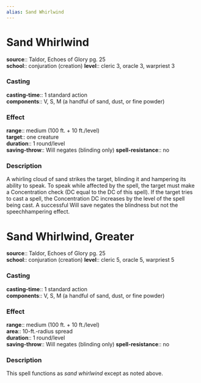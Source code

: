 ```yaml
---
alias: Sand Whirlwind
---
```


# Sand Whirlwind 

**source**:: Taldor, Echoes of Glory pg. 25  
**school**:: conjuration (creation)
**level**:: cleric 3, oracle 3, warpriest 3

### Casting 

**casting-time**:: 1 standard action  
**components**:: V, S, M (a handful of sand, dust, or fine powder)

### Effect 

**range**:: medium (100 ft. + 10 ft./level)  
**target**:: one creature  
**duration**:: 1 round/level  
**saving-throw**:: Will negates (blinding only)
**spell-resistance**:: no

### Description 

A whirling cloud of sand strikes the target, blinding it and hampering its ability to speak. To speak while affected by the spell, the target must make a Concentration check (DC equal to the DC of this spell). If the target tries to cast a spell, the Concentration DC increases by the level of the spell being cast. A successful Will save negates the blindness but not the speechhampering effect.

# Sand Whirlwind, Greater 

**source**:: Taldor, Echoes of Glory pg. 25  
**school**:: conjuration (creation)
**level**:: cleric 5, oracle 5, warpriest 5

### Casting 

**casting-time**:: 1 standard action  
**components**:: V, S, M (a handful of sand, dust, or fine powder)

### Effect 

**range**:: medium (100 ft. + 10 ft./level)  
**area**:: 10-ft.-radius spread  
**duration**:: 1 round/level  
**saving-throw**:: Will negates (blinding only)
**spell-resistance**:: no

### Description 

This spell functions as *sand whirlwind* except as noted above.
